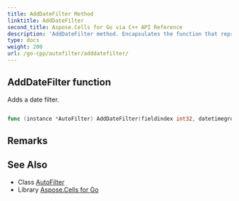 ```yaml
---
title: AddDateFilter Method 
linktitle: AddDateFilter
second_title: Aspose.Cells for Go via C++ API Reference
description: 'AddDateFilter method. Encapsulates the function that represents adddatefilter in Go.'
type: docs
weight: 200
url: /go-cpp/autofilter/adddatefilter/
---
```


## AddDateFilter function

Adds a date filter.

```go

func (instance *AutoFilter) AddDateFilter(fieldindex int32, datetimegroupingtype DateTimeGroupingType, year int32, month int32, day int32, hour int32, minute int32, second int32)  error

```

## Remarks


## See Also

* Class [AutoFilter](../)
* Library [Aspose.Cells for Go](../../)
